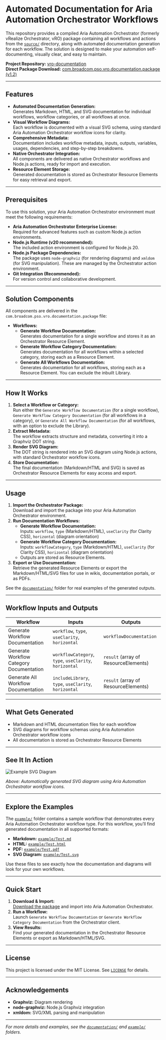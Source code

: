 # Automated Documentation for Aria Automation Orchestrator Workflows

This repository provides a compiled Aria Automation Orchestrator (formerly vRealize Orchestrator, vRO) package containing all workflows and actions from the [`source/`](source/) directory, along with automated documentation generation for each workflow. The solution is designed to make your automation self-documenting, visually clear, and easy to maintain.

**Project Repository:** [vro-documentation](https://github.com/RoinGrindwald/vro-documentation)  
**Direct Package Download:** [com.broadcom.pso.vro.documentation.package (v1.2)](https://github.com/RoinGrindwald/vro-documentation/releases/download/v1.2/com.broadcom.pso.vro.documentation.package)

---

## Features

- **Automated Documentation Generation:**  
  Generates Markdown, HTML, and SVG documentation for individual workflows, workflow categories, or all workflows at once.
- **Visual Workflow Diagrams:**  
  Each workflow is documented with a visual SVG schema, using standard Aria Automation Orchestrator workflow icons for clarity.
- **Comprehensive Metadata:**  
  Documentation includes workflow metadata, inputs, outputs, variables, usages, dependencies, and step-by-step breakdowns.
- **Native Orchestrator Integration:**  
  All components are delivered as native Orchestrator workflows and Node.js actions, ready for import and execution.
- **Resource Element Storage:**  
  Generated documentation is stored as Orchestrator Resource Elements for easy retrieval and export.

---

## Prerequisites

To use this solution, your Aria Automation Orchestrator environment must meet the following requirements:

- **Aria Automation Orchestrator Enterprise License:**  
  Required for advanced features such as custom Node.js action environments.
- **Node.js Runtime (v20 recommended):**  
  The included action environment is configured for Node.js 20.
- **Node.js Package Dependencies:**  
  The package uses `node-graphviz` (for rendering diagrams) and `xmldom` (for SVG manipulation). These are managed by the Orchestrator action environment.
- **Git Integration (Recommended):**  
  For version control and collaborative development.

---

## Solution Components

All components are delivered in the `com.broadcom.pso.vro.documentation.package` file:

- **Workflows:**
  - **Generate Workflow Documentation:**  
    Generates documentation for a single workflow and stores it as an Orchestrator Resource Element.
  - **Generate Workflow Category Documentation:**  
    Generates documentation for all workflows within a selected category, storing each as a Resource Element.
  - **Generate All Workflows Documentation:**  
    Generates documentation for all workflows, storing each as a Resource Element. You can exclude the inbuilt Library.

---

## How It Works

1. **Select a Workflow or Category:**  
   Run either the `Generate Workflow Documentation` (for a single workflow), `Generate Workflow Category Documentation` (for all workflows in a category), or `Generate All Workflow Documentation` (for all workflows, with an option to exclude the Library).
2. **Extract Metadata:**  
   The workflow extracts structure and metadata, converting it into a Graphviz DOT string.
3. **Render SVG Diagram:**  
   The DOT string is rendered into an SVG diagram using Node.js actions, with standard Orchestrator workflow icons.
4. **Store Documentation:**  
   The final documentation (Markdown/HTML and SVG) is saved as Orchestrator Resource Elements for easy access and export.

---

## Usage

1. **Import the Orchestrator Package:**  
   Download and import the package into your Aria Automation Orchestrator environment.
2. **Run Documentation Workflows:**  
   - **Generate Workflow Documentation:**  
     Inputs: `workflow`, `type` (Markdown/HTML), `useClarity` (for Clarity CSS), `horizontal` (diagram orientation)
   - **Generate Workflow Category Documentation:**  
     Inputs: `workflowCategory`, `type` (Markdown/HTML), `useClarity` (for Clarity CSS), `horizontal` (diagram orientation)
   - Outputs are stored as Resource Elements.
3. **Export or Use Documentation:**  
   Retrieve the generated Resource Elements or export the Markdown/HTML/SVG files for use in wikis, documentation portals, or as PDFs.

See the [`documentation/`](documentation/) folder for real examples of the generated outputs.

---

## Workflow Inputs and Outputs

| Workflow                         | Inputs                                         | Outputs                          |
|-----------------------------------|------------------------------------------------|-----------------------------------|
| Generate Workflow Documentation   | `workflow`, `type`, `useClarity`, `horizontal` | `workflowDocumentation`           |
| Generate Workflow Category Documentation | `workflowCategory`, `type`, `useClarity`, `horizontal` | `result` (array of ResourceElements) |
| Generate All Workflow Documentation | `includeLibrary`, `type`, `useClarity`, `horizontal` | `result` (array of ResourceElements) |

---

## What Gets Generated

- Markdown and HTML documentation files for each workflow
- SVG diagrams for workflow schemas using Aria Automation Orchestrator workflow icons
- All documentation is stored as Orchestrator Resource Elements

---

## See It In Action

![Example SVG Diagram](documentation/Generate_Workflow_Category_Documentation.svg)

*Above: Automatically generated SVG diagram using Aria Automation Orchestrator workflow icons.*

---

## Explore the Examples

The [`example/`](example/) folder contains a sample workflow that demonstrates every Aria Automation Orchestrator workflow type. For this workflow, you’ll find generated documentation in all supported formats:
- **Markdown:** [`example/Test.md`](example/Test.md)
- **HTML:** [`example/Test.html`](example/Test.html)
- **PDF:** [`example/Test.pdf`](example/Test.pdf)
- **SVG Diagram:** [`example/Test.svg`](example/Test.svg)

Use these files to see exactly how the documentation and diagrams will look for your own workflows.

---

## Quick Start

1. **Download & Import:**  
   [Download the package](https://github.com/RoinGrindwald/vro-documentation/releases/download/v1.2/com.broadcom.pso.vro.documentation.package) and import into Aria Automation Orchestrator.
2. **Run a Workflow:**  
   Launch `Generate Workflow Documentation` or `Generate Workflow Category Documentation` from the Orchestrator client.
3. **View Results:**  
   Find your generated documentation in the Orchestrator Resource Elements or export as Markdown/HTML/SVG.

---

## License

This project is licensed under the MIT License. See [`LICENSE`](LICENSE) for details.

---

## Acknowledgements

- **Graphviz:** Diagram rendering
- **node-graphviz:** Node.js Graphviz integration
- **xmldom:** SVG/XML parsing and manipulation

---

*For more details and examples, see the [`documentation/`](documentation/) and [`example/`](example/) folders.*